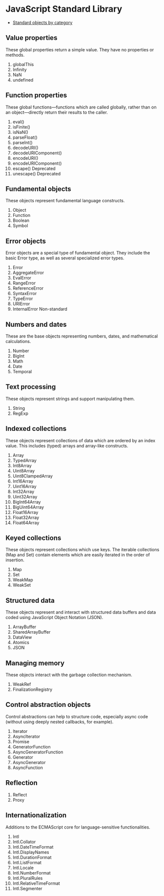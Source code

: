 # JavaScript Standard Library

- [Standard objects by category](https://developer.mozilla.org/en-US/docs/Web/JavaScript/Reference/Global_Objects)

## Value properties

These global properties return a simple value. They have no properties or methods.

1.  globalThis
2.  Infinity
3.  NaN
4.  undefined

## Function properties

These global functions—functions which are called globally, rather than on an object—directly return their results to the caller.

1.  eval()
2.  isFinite()
3.  isNaN()
4.  parseFloat()
5.  parseInt()
6.  decodeURI()
7.  decodeURIComponent()
8.  encodeURI()
9.  encodeURIComponent()
10. escape() Deprecated
11. unescape() Deprecated

## Fundamental objects

These objects represent fundamental language constructs.

1.  Object
2.  Function
3.  Boolean
4.  Symbol

## Error objects

Error objects are a special type of fundamental object. They include the basic Error type, as well as several specialized error types.

1.  Error
2.  AggregateError
3.  EvalError
4.  RangeError
5.  ReferenceError
6.  SyntaxError
7.  TypeError
8.  URIError
9.  InternalError Non-standard

## Numbers and dates

These are the base objects representing numbers, dates, and mathematical calculations.

1.  Number
2.  BigInt
3.  Math
4.  Date
5.  Temporal

## Text processing

These objects represent strings and support manipulating them.

1.  String
2.  RegExp

## Indexed collections

These objects represent collections of data which are ordered by an index value. This includes (typed) arrays and array-like constructs.

1.  Array
2.  TypedArray
3.  Int8Array
4.  Uint8Array
5.  Uint8ClampedArray
6.  Int16Array
7.  Uint16Array
8.  Int32Array
9.  Uint32Array
10. BigInt64Array
11. BigUint64Array
12. Float16Array
13. Float32Array
14. Float64Array

## Keyed collections

These objects represent collections which use keys. The iterable collections (Map and Set) contain elements which are easily iterated in the order of insertion.

1.  Map
2.  Set
3.  WeakMap
4.  WeakSet

## Structured data

These objects represent and interact with structured data buffers and data coded using JavaScript Object Notation (JSON).

1.  ArrayBuffer
2.  SharedArrayBuffer
3.  DataView
4.  Atomics
5.  JSON

## Managing memory

These objects interact with the garbage collection mechanism.

1.  WeakRef
2.  FinalizationRegistry

## Control abstraction objects

Control abstractions can help to structure code, especially async code (without using deeply nested callbacks, for example).

1.  Iterator
2.  AsyncIterator
3.  Promise
4.  GeneratorFunction
5.  AsyncGeneratorFunction
6.  Generator
7.  AsyncGenerator
8.  AsyncFunction

## Reflection

1.  Reflect
2.  Proxy

## Internationalization

Additions to the ECMAScript core for language-sensitive functionalities.

1.  Intl
2.  Intl.Collator
3.  Intl.DateTimeFormat
4.  Intl.DisplayNames
5.  Intl.DurationFormat
6.  Intl.ListFormat
7.  Intl.Locale
8.  Intl.NumberFormat
9.  Intl.PluralRules
10. Intl.RelativeTimeFormat
11. Intl.Segmenter
